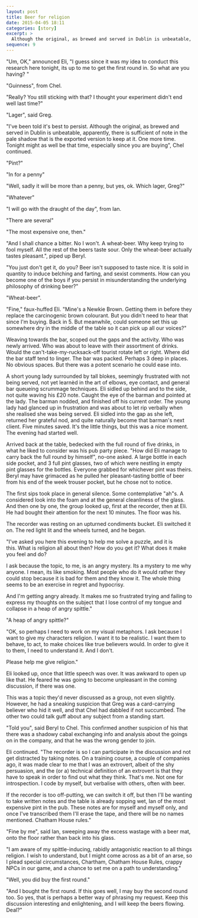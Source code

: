 ```yaml
---
layout: post
title: Beer for religion
date: 2015-04-05 18:11
categories: [story]
excerpt: >
  Although the original, as brewed and served in Dublin is unbeatable, apparently, there is sufficient of note in the pale shadow that is the exported version to keep at it.
sequence: 9
---
```

"Um, OK," announced Eli, "I guess since it was my idea to conduct this research here tonight, its up to me to get the first round in. So what are you having? "

"Guinness", from Chel.

"Really? You still sticking with that? I thought your experiment didn't end well last time?"

"Lager", said Greg.

"I've been told it's best to persist. Although the original, as brewed and served in Dublin is unbeatable, apparently, there is sufficient of note in the pale shadow that is the exported version to keep at it. One more time. Tonight might as well be that time, especially since you are buying", Chel continued.

"Pint?"

"In for a penny"

"Well, sadly it will be more than a penny, but yes, ok. Which lager, Greg?"

"Whatever"

"I will go with the draught of the day", from Ian.

"There are several"

"The most expensive one, then."

"And I shall chance a bitter. No I won't. A wheat-beer. Why keep trying to fool myself. All the rest of the beers taste sour. Only the wheat-beer actually tastes pleasant.", piped up Beryl.

"You just don't get it, do you? Beer isn't supposed to taste nice. It is sold in quantity to induce belching and farting, and sexist comments. How can you become one of the boys if you persist in misunderstanding the underlying philosophy of drinking beer?"

"Wheat-beer".

"Fine," faux-huffed Eli. "Mine's a Newkie Brown. Getting them in before they replace the carcinogenic brown colourant. But you didn't need to hear that since I'm buying. Back in 5. But meanwhile, could someone set this up somewhere dry in the middle of the table so it can pick up all our voices?"

Weaving towards the bar, scoped out the gaps and the activity. Who was newly arrived. Who was about to leave with their assortment of drinks. Would the can't-take-my-rucksack-off tourist rotate left or right. Where did the bar staff tend to linger. The bar was packed. Perhaps 3 deep in places. No obvious spaces. But there was a potent scenario he could ease into.

A short young lady surrounded by tall blokes, seemingly frustrated with not being served, not yet learnèd in the art of elbows, eye contact, and general bar queueing scrummage techniques. Eli sidled up behind and to the side, not quite waving his £20 note. Caught the eye of the barman and pointed at the lady. The barman nodded, and finished off his current order. The young lady had glanced up in frustration and was about to let rip verbally when she realised she was being served. Eli sidled into the gap as she left, returned her grateful nod, and quite naturally become that barman's next client. Five minutes saved. It's the little things, but this was a nice moment. The evening had started well.

Arrived back at the table, bedecked with the full round of five drinks, in what he liked to consider was his pub party piece. "How did Eli manage to carry back the full round by himself", no-one asked. A large bottle in each side pocket, and 3 full pint glasses, two of which were nestling in empty pint glasses for the bottles. Everyone grabbed for whichever pint was theirs. Beryl may have grimaced as he pulled her pleasant-tasting bottle of beer from his end of the week trouser pocket, but he chose not to notice.

The first sips took place in general silence. Some contemplative "ah"s. A considered look into the foam and at the general cleanliness of the glass. And then one by one, the group looked up, first at the recorder, then at Eli. He had bought their attention for the next 10 minutes. The floor was his.

The recorder was resting on an upturned condiments bucket. Eli switched it on. The red light lit and the wheels turned, and he began.

"I've asked you here this evening to help me solve a puzzle, and it is this. What is religion all about then? How do you get it? What does it make you feel and do?

I ask because the topic, to me, is an angry mystery. Its a mystery to me why anyone. I mean, its like smoking. Most people who do it would rather they could stop because it is bad for them and they know it. The whole thing seems to be an exercise in regret and hypocrisy.

And I'm getting angry already. It makes me so frustrated trying and failing to express my thoughts on the subject that I lose control of my tongue and collapse in a heap of angry spittle."

"A heap of angry spittle?"

"OK, so perhaps I need to work on my visual metaphors. I ask because I want to give my characters religion. I want it to be realistic. I want them to behave, to act, to make choices like true believers would. In order to give it to them, I need to understand it. And I don't.

Please help me give religion."

Eli looked up, once that little speech was over. It was awkward to open up like that. He feared he was going to become unpleasant in the coming discussion, if there was one.

This was a topic they'd never discussed as a group, not even slightly. However, he had a sneaking suspicion that Greg was a card-carrying believer who hid it well, and that Chel had dabbled if not succumbed. The other two could talk guff about any subject from a standing start.

"Told you", said Beryl to Chel. This confirmed another suspicion of his that there was a shadowy cabal exchanging info and analysis about the goings on in the company, and that he was the wrong gender to join.

Eli continued. "The recorder is so I can participate in the discussion and not get distracted by taking notes. On a training course, a couple of companies ago, it was made clear to me that I was an extrovert, albeit of the shy persuasion, and the (or a) technical definition of an extrovert is that they have to speak in order to find out what they think. That's me. Not one for introspection. I code by myself, but verbalise with others, often with beer.

If the recorder is too off-putting, we can switch it off, but then I'll be wanting to take written notes and the table is already sopping wet, Ian of the most expensive pint in the pub. These notes are for myself and myself only, and once I've transcribed them I'll erase the tape, and there will be no names mentioned. Chatham House rules."

"Fine by me", said Ian, sweeping away the excess wastage with a beer mat, onto the floor rather than back into his glass.

"I am aware of my spittle-inducing, rabidly antagonistic reaction to all things religion. I wish to understand, but I might come across as a bit of an arse, so I plead special circumstances, Chartham, Chatham House Rules, crappy NPCs in our game, and a chance to set me on a path to understanding."

"Well, you did buy the first round."

"And I bought the first round. If this goes well, I may buy the second round too. So yes, that is perhaps a better way of phrasing my request. Keep this discussion interesting and enlightening, and I will keep the beers flowing. Deal?"
